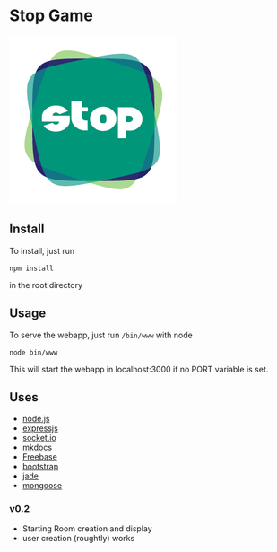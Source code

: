 Stop Game
=========

![GitHub Logo](/public/images/StopLogo_300x300.png)

## Install 

To install, just run 

	npm install

in the root directory

## Usage 

To serve the webapp, just run `/bin/www` with node

	node bin/www 

This will start the webapp in localhost:3000 if no PORT variable is set. 

## Uses 

- [node.js](https://nodejs.org/en/)
- [expressjs](http://expressjs.com/)
- [socket.io](http://socket.io/)
- [mkdocs](http://www.mkdocs.org/)
- [Freebase](https://www.freebase.com/)
- [bootstrap](http://getbootstrap.com/)
- [jade](http://jade-lang.com/)
- [mongoose](http://mongoosejs.com/)

### v0.2

- Starting Room creation and display
- user creation (roughtly) works 
